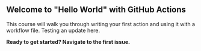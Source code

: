 ## Welcome to "Hello World" with GitHub Actions

This course will walk you through writing your first action and using it with a workflow file.
Testing an update here.

**Ready to get started? Navigate to the first issue.**
